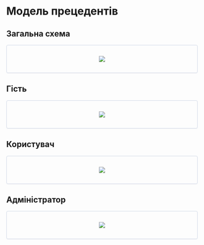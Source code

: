 
# Модель прецедентів

## Загальна схема

<center style="
   border-radius:4px;
   border: 1px solid #cfd7e6;
   box-shadow: 0 1px 3px 0 rgba(89,105,129,.05), 0 1px 1px 0 rgba(0,0,0,.025);
   padding: 1em;"
>

![](http://www.plantuml.com/plantuml/png/ZPFF3j904CRlVOeDT-8Ba0PFXaGJOw8dBmkiJMExDRjjl7ZWZwW74mmI3bpq4GYMG0JgAyo-aTFTkkcoQBpEpFxc-xvE-pAd8Y_I992lO_w62feIEiepGJhmLMtKLCtKvmwXaZmgcCnjRmkLci19z-UmXvtwgAUUIoRiq1SeuQ8sS6r04noRrG_rwCDn6lDOveBYT10KaesePAJJ6uOrvHcBJ3FEUE_1C7p9uJiSrDgIFY1rIU2dhmHsUe4XC57J7FpJJEOlOlOsvb53_eRa2HpW1vpL4ae2lw3In0tiDQlrn9NwE8i6V_Ijr08Vb4JDYPeQISYygBb6w4bFnu2ZGWpCkYImWYEwMCC5AYYDoQDL13kid_vb-uRg1Uiu9vvr_Rq-8NbnTubDf8LoJOdiLPom__U56ohr7hddEYpDzXZ38F2IUq8vZLZAUDx4lwsT69rmHHFBcz0qsdtfXNCB9JxrBzdR3Iu6XTS5qYswxqBp4mNEvJSTVQI1xjULqBdULjszHCiEYRclfY2mu1s2QINOQdyxIxYRkYjLSzq4dGcBTnBeCpukqkGt)

</center>

## Гість

<center style="
   border-radius:4px;
   border: 1px solid #cfd7e6;
   box-shadow: 0 1px 3px 0 rgba(89,105,129,.05), 0 1px 1px 0 rgba(0,0,0,.025);
   padding: 1em;"
>

![](http://www.plantuml.com/plantuml/png/PP71IWCn48RlUOgXzzQxbAKthwBeoKkwZYNOPaicYnvh1Rq8FIYzwYEKQa4ghgymUIDdiujaCQVCF_c__CcCo6ldozbKqRMnS-tq37Jk2mSzVWxhS1UMuQa7ck2eHFAWL4cOQqBe3SVP6Q4xmOaXxxGtXHqUZBCBos-y2o_Hkk1DU13C2dZFbPIVKRxdhJGUUHF93G5TJUlWZmlovmPlZ9sqv5SXBtZ7x_mLLlm1_CDL9Avv6rc9fODgjTCvvkRAvFMn1Wd_cPAKltbVYs4fkqfQrTzLRUYKf5HQmM0woD8WXtZhqLwIQhwmN_QppfjJFSqlQoG-6Sul)

</center>

## Користувач

<center style="
   border-radius:4px;
   border: 1px solid #cfd7e6;
   box-shadow: 0 1px 3px 0 rgba(89,105,129,.05), 0 1px 1px 0 rgba(0,0,0,.025);
   padding: 1em;"
>

![](http://www.plantuml.com/plantuml/png/bPJFRjD04CRlVefLxZLt54MLW4Cbf28XE75nacsrmhMhtRNAaJGWE549eHou06yGvOyQDObvXPatOdOTQ-srBT9ZPcU-xpUQBpvLEf8wkue3zLuarv6ChbWqqgbaFVW9ENw43Kxm5gUmW3b-wR58iJUAInO4GQRuA5ASzVh3mSlqyYpfFnaEtYNm7J_Z35OCfmmdnJoiOOTJEsqx_TdpJ9V3i2d7Pt3V8K3jGU4Ool1GUCe_Q9wCLPthLQhqMQAvfAL4UY1av79Fw_o07UImmXdUCVA2lv1RhpdLDmmUcll3t29ugZN7Pv97cfkEqkmFIIwirXhsi2SpvsJbt4ZWyuPPw9xTZbN35sEXps-IgkDlSbhH6ik2ktHTm9QMcD3F79QG-nXEg9t3lRU3FESnrzn3eNjQb2siZyIeoJH1uh3UuUvUWp4XVIluZKWkIvHViBOtMC8Mxug0xV6hoLlhhUbvOO4gKZKBKtjzpKVYGenCJvUF4QTb7qmHRztQtVdobOCA0kk7ux3HqP5-cLw8c1__1o2U73_Xp9vhPraQ6iFMz1LTZmwWCyHlrgwk5pJTpL_Uw_fF6XsQ7yZZiNorLh3CHRE1Pa_8JkJ9W1MVm4CXCmKlv8Udc9ugXtS3RJSv9HVwZFy3)

</center>

## Адміністратор

<center style="
   border-radius:4px;
   border: 1px solid #cfd7e6;
   box-shadow: 0 1px 3px 0 rgba(89,105,129,.05), 0 1px 1px 0 rgba(0,0,0,.025);
   padding: 1em;"
>

![](http://www.plantuml.com/plantuml/png/bPAnJW9148RxUueDFTWRGY3QcjZOsIomCKHkCRjBeXrYOME2iQ2mymrEX8GWdA_mpnkvUtgvcyl5n7h_-_xvvgPhdJHk6eyZUptIDzB8MCY1cnZHm3FMsDCI1rhIFSrfXeJcI6dM4DAAtZ0UwP5rHlfq54sj6aYhHAFTxvnFh3kJMbwfM6dNFkftBZLUiQ4PFM2510VFN0Xy8GrW9DXZcq7vbmnwgiRAgPw-yvcS-O8jraZmYKtEVFSLQtfgqW8xfFX0Mkh9EXWeuesYtPgsUE9OtJgbXvOhNbXbgegYpd4N5ePjwFzveCUIByUmXXEZf5CXy2lxvWrMWLR87f1YbLlMDcKj1IhYXS6sz9ghrkyz9FwrzpycOj2QeNYW-0Niw4JJD3lLawaanZvHMNBNe_p1VmC0)

</center>